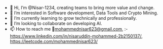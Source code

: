 - 👋 Hi, I’m @Nisar-1234, creating teams to bring more value and change.
- 👀 I’m interested in Software development, Data Tools and Crypto Mining.
- 🌱 I’m currently learning to grow technically and professionally.
- 💞️ I’m looking to collaborate on developing AI.
- 📫 How to reach me 📧mohammednisar623@gmail.com, :- https://www.linkedin.com/in/nisaruddin-mohammed-2b2150137/, https://leetcode.com/mohammednisar623/

<!---
Nisar-1234/Nisar-1234 is a ✨ special ✨ repository because its `README.md` (this file) appears on your GitHub profile.
You can click the Preview link to take a look at your changes.
--->
